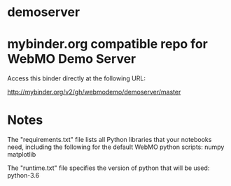 # demoserver
# mybinder.org compatible repo for WebMO Demo Server

Access this binder directly at the following URL: 

http://mybinder.org/v2/gh/webmodemo/demoserver/master

# Notes
The "requirements.txt" file lists all Python libraries that your notebooks
need, including the following for the default WebMO python scripts:
numpy
matplotlib

The "runtime.txt" file specifies the version of python that will be used:
python-3.6
